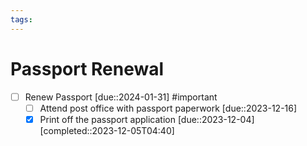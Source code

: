 ```yaml
---
tags:
---
```


# Passport Renewal

- [ ] Renew Passport  [due::2024-01-31] #important 
	- [ ] Attend post office with passport paperwork [due::2023-12-16]
	- [x] Print off the passport application [due::2023-12-04] [completed::2023-12-05T04:40]